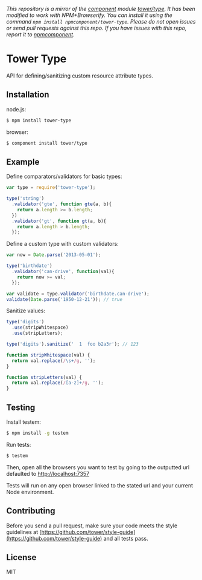 *This repository is a mirror of the [component](http://component.io) module [tower/type](http://github.com/tower/type). It has been modified to work with NPM+Browserify. You can install it using the command `npm install npmcomponent/tower-type`. Please do not open issues or send pull requests against this repo. If you have issues with this repo, report it to [npmcomponent](https://github.com/airportyh/npmcomponent).*
# Tower Type

API for defining/sanitizing custom resource attribute types.

## Installation

node.js:

```bash
$ npm install tower-type
```

browser:

```bash
$ component install tower/type
```

## Example

Define comparators/validators for basic types:

```js
var type = require('tower-type');

type('string')
  .validator('gte', function gte(a, b){
    return a.length >= b.length;
  })
  .validator('gt', function gt(a, b){
    return a.length > b.length;
  });
```

Define a custom type with custom validators:

```js
var now = Date.parse('2013-05-01');

type('birthdate')
  .validator('can-drive', function(val){
    return now >= val;
  });

var validate = type.validator('birthdate.can-drive');
validate(Date.parse('1950-12-21')); // true
```

Sanitize values:

```js
type('digits')
  .use(stripWhitespace)
  .use(stripLetters);

type('digits').sanitize('  1  foo b2a3r'); // 123

function stripWhitespace(val) {
  return val.replace(/\s+/g, '');
}

function stripLetters(val) {
  return val.replace(/[a-z]+/g, '');
}
```

## Testing

Install testem:

```bash
$ npm install -g testem
```

Run tests:

```bash
$ testem
```

Then, open all the browsers you want to test by going to the outputted url defaulted to [http://localhost:7357](http://localhost:7357)

Tests will run on any open browser linked to the stated url and your current Node environment.

## Contributing

Before you send a pull request, make sure your code meets the style guidelines at [https://github.com/tower/style-guide](https://github.com/tower/style-guide) and all tests pass.

## License

MIT